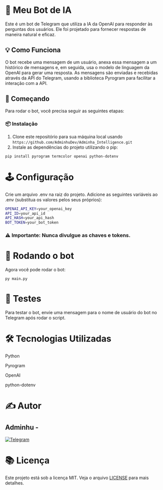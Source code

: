 # 🤖 Meu Bot de IA

Este é um bot de Telegram que utiliza a IA da OpenAI para responder às perguntas dos usuários. Ele foi projetado para fornecer respostas de maneira natural e eficaz.

## 💡 Como Funciona

O bot recebe uma mensagem de um usuário, anexa essa mensagem a um histórico de mensagens e, em seguida, usa o modelo de linguagem da OpenAI para gerar uma resposta. As mensagens são enviadas e recebidas através da API do Telegram, usando a biblioteca Pyrogram para facilitar a interação com a API.

## 🚀 Começando

Para rodar o bot, você precisa seguir as seguintes etapas:

### 📦 Instalação

1. Clone este repositório para sua máquina local usando ```https://github.com/AdminhuDev/Adminha_Intelligence.git```
2. Instale as dependências do projeto utilizando o pip:

```bash
pip install pyrogram termcolor openai python-dotenv
```

# 🕹️ Configuração
Crie um arquivo .env na raiz do projeto.
Adicione as seguintes variáveis ao .env (substitua os valores pelos seus próprios):

```bash
OPENAI_API_KEY=your_openai_key
API_ID=your_api_id
API_HASH=your_api_hash
BOT_TOKEN=your_bot_token
```
### ⚠️ Importante: Nunca divulgue as chaves e tokens.

# 🎲 Rodando o bot
Agora você pode rodar o bot:
```bash
py main.py
```

# 🧪 Testes
Para testar o bot, envie uma mensagem para o nome de usuário do bot no Telegram após rodar o script.

# 🛠️ Tecnologias Utilizadas
Python

Pyrogram

OpenAI

python-dotenv

# ✍️ Autor
## Adminhu - 
[![Telegram](https://img.shields.io/badge/Telegram-blue)](https://t.me/Analista_Adminhu)

# 📚 Licença
Este projeto está sob a licença MIT. Veja o arquivo [LICENSE](LICENSE) para mais detalhes.

